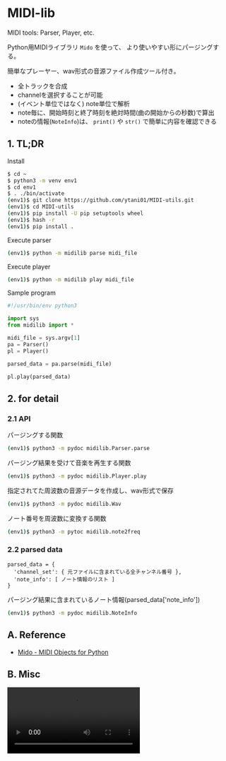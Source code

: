 # MIDI-lib

MIDI tools: Parser, Player, etc.

Python用MIDIライブラリ ``Mido`` を使って、
より使いやすい形にパージングする。

簡単なプレーヤー、wav形式の音源ファイル作成ツール付き。

* 全トラックを合成
* channelを選択することが可能
* (イベント単位ではなく) note単位で解析
* note毎に、開始時刻と終了時刻を絶対時間(曲の開始からの秒数)で算出
* noteの情報(`NoteInfo`)は、
  `print()` や `str()` で簡単に内容を確認できる


## 1. TL;DR

Install
```bash
$ cd ~
$ python3 -m venv env1
$ cd env1
$ . ./bin/activate
(env1)$ git clone https://github.com/ytani01/MIDI-utils.git
(env1)$ cd MIDI-utils
(env1)$ pip install -U pip setuptools wheel
(env1)$ hash -r
(env1)$ pip install .
```

Execute parser
```bash
(env1)$ python -m midilib parse midi_file
```

Execute player
```bash
(env1)$ python -m midilib play midi_file
```

Sample program
```python
#!/usr/bin/env python3

import sys
from midilib import *

midi_file = sys.argv[1]
pa = Parser()
pl = Player()

parsed_data = pa.parse(midi_file)

pl.play(parsed_data)
```


## 2. for detail

### 2.1 API

パージングする関数
```bash
(env1)$ python3 -m pydoc midilib.Parser.parse
````

パージング結果を受けて音楽を再生する関数
```bash
(env1)$ python3 -m pydoc midilib.Player.play
```

指定されてた周波数の音源データを作成し、wav形式で保存
```bash
(env1)$ python3 -m pydoc midilib.Wav
```

ノート番号を周波数に変換する関数
```bash
(env1)$ python3 -m pytoc midilib.note2freq
```

### 2.2 parsed data

```
parsed_data = {
  'channel_set': { 元ファイルに含まれている全チャンネル番号 },
  'note_info': [ ノート情報のリスト ]
}
```

パージング結果に含まれているノート情報(parsed_data['note_info'])
```bash
(env1)$ python3 -m pydoc midilib.NoteInfo
```


## A. Reference

* [Mido - MIDI Objects for Python](https://mido.readthedocs.io/en/latest/)


## B. Misc

![](docs/mido_play.mp4)
